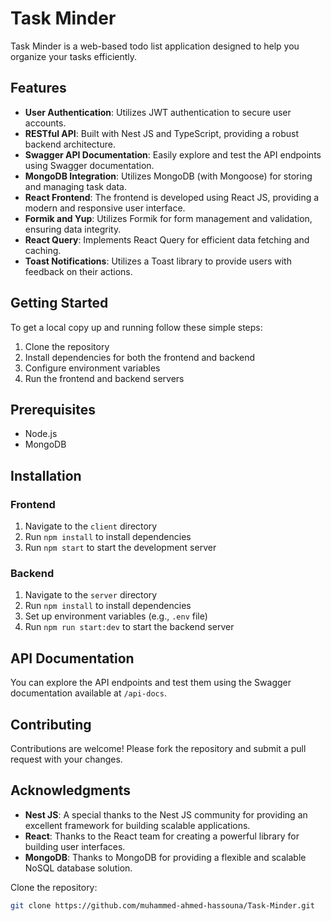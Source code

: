 # Task Minder

Task Minder is a web-based todo list application designed to help you organize your tasks efficiently.

## Features

- **User Authentication**: Utilizes JWT authentication to secure user accounts.
- **RESTful API**: Built with Nest JS and TypeScript, providing a robust backend architecture.
- **Swagger API Documentation**: Easily explore and test the API endpoints using Swagger documentation.
- **MongoDB Integration**: Utilizes MongoDB (with Mongoose) for storing and managing task data.
- **React Frontend**: The frontend is developed using React JS, providing a modern and responsive user interface.
- **Formik and Yup**: Utilizes Formik for form management and validation, ensuring data integrity.
- **React Query**: Implements React Query for efficient data fetching and caching.
- **Toast Notifications**: Utilizes a Toast library to provide users with feedback on their actions.

## Getting Started

To get a local copy up and running follow these simple steps:

1. Clone the repository
2. Install dependencies for both the frontend and backend
3. Configure environment variables
4. Run the frontend and backend servers

## Prerequisites

- Node.js
- MongoDB

## Installation

### Frontend

1. Navigate to the `client` directory
2. Run `npm install` to install dependencies
3. Run `npm start` to start the development server

### Backend

1. Navigate to the `server` directory
2. Run `npm install` to install dependencies
3. Set up environment variables (e.g., `.env` file)
4. Run `npm run start:dev` to start the backend server

## API Documentation

You can explore the API endpoints and test them using the Swagger documentation available at `/api-docs`.

## Contributing

Contributions are welcome! Please fork the repository and submit a pull request with your changes.

## Acknowledgments

- **Nest JS**: A special thanks to the Nest JS community for providing an excellent framework for building scalable applications.
- **React**: Thanks to the React team for creating a powerful library for building user interfaces.
- **MongoDB**: Thanks to MongoDB for providing a flexible and scalable NoSQL database solution.

Clone the repository:

```bash
git clone https://github.com/muhammed-ahmed-hassouna/Task-Minder.git
```
